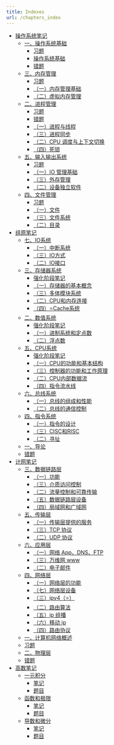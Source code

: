 ```yaml
---
title: Indexes
url: /chapters_index
---
```


- <a href="/notes408/indexes/xhyFtgS9zn"> 操作系统笔记 </a>
	- <a href="/notes408/indexes/LFnCOlT3wj"> 一、操作系统基础 </a>
		- <a href="/notes408/posts/59lM0qu42t"> 习题 </a>
		- <a href="/notes408/posts/rngmdAYq7T"> 操作系统基础 </a>
		- <a href="/notes408/posts/IJxyDIS2tQ"> 错题 </a>
	- <a href="/notes408/indexes/RQTFUzGI61"> 三、内存管理 </a>
		- <a href="/notes408/posts/C2vbi46qEb"> 习题 </a>
		- <a href="/notes408/posts/VnmVTjSirR"> （一）内存管理基础 </a>
		- <a href="/notes408/posts/IcdPKB1pf9"> （二）虚拟内存管理 </a>
	- <a href="/notes408/indexes/Q6kz1x39VY"> 二、进程管理 </a>
		- <a href="/notes408/posts/R9WG938r7Q"> 习题 </a>
		- <a href="/notes408/posts/DdMkGXTv4C"> 错题 </a>
		- <a href="/notes408/posts/9KHfD2wy7n"> （一）进程与线程 </a>
		- <a href="/notes408/posts/5aHlkWA3xn"> （三）进程同步 </a>
		- <a href="/notes408/posts/fTKKBw5GVz"> （二）CPU 调度与上下文切换 </a>
		- <a href="/notes408/posts/aI31ZMGHJc"> （四）死锁 </a>
	- <a href="/notes408/indexes/YsUkGmiF4i"> 五、输入输出系统 </a>
		- <a href="/notes408/posts/dd9xUerCkd"> 习题 </a>
		- <a href="/notes408/posts/PNxAGCUyci"> （一）IO 管理基础 </a>
		- <a href="/notes408/posts/N8ygm1LBit"> （三）外存管理 </a>
		- <a href="/notes408/posts/DqQNHTDZwf"> （二）设备独立软件 </a>
	- <a href="/notes408/indexes/8lfV4UxP2L"> 四、文件管理 </a>
		- <a href="/notes408/posts/DEmTb6dJnm"> 习题 </a>
		- <a href="/notes408/posts/pCzb7ZqrJw"> （一）文件 </a>
		- <a href="/notes408/posts/LC2MuqYPod"> （三）文件系统 </a>
		- <a href="/notes408/posts/jOsyZNBKWq"> （二）目录 </a>
- <a href="/notes408/indexes/5RoFxkg3V7"> 组原笔记 </a>
	- <a href="/notes408/indexes/F7selB8STa"> 七、IO系统 </a>
		- <a href="/notes408/posts/zDl3whRgTy"> （一）中断系统 </a>
		- <a href="/notes408/posts/1jyLqsspm3"> （三）IO方式 </a>
		- <a href="/notes408/posts/Sm93w8gcab"> （二）IO接口 </a>
	- <a href="/notes408/indexes/R8qYK2JUgK"> 三、存储器系统 </a>
		- <a href="/notes408/posts/gpuMCvHq2N"> 强化阶段笔记 </a>
		- <a href="/notes408/posts/5pJC2rfP8h"> （一）存储器的基本概念 </a>
		- <a href="/notes408/posts/5XjzkQTZ7p"> （三）多体模块系统 </a>
		- <a href="/notes408/posts/9Op9WKN3ym"> （二）CPU和内存连接 </a>
		- <a href="/notes408/posts/lxgYamz7aU"> （四）⭐Cache系统 </a>
	- <a href="/notes408/indexes/ow4MryjPak"> 二、数值系统 </a>
		- <a href="/notes408/posts/ZG8FqFE2P7"> 强化阶段笔记 </a>
		- <a href="/notes408/posts/Lr5eazG9kD"> （一）进制系统和定点数 </a>
		- <a href="/notes408/posts/wBbrqjYGV6"> （二）浮点数 </a>
	- <a href="/notes408/indexes/ZmYXio95fs"> 五、CPU系统 </a>
		- <a href="/notes408/posts/F5V6m5pLIK"> 强化阶段笔记 </a>
		- <a href="/notes408/posts/xY4mOlwxiw"> （一）CPU的功能和基本结构 </a>
		- <a href="/notes408/posts/z6YET8usep"> （三）控制器的功能和工作原理 </a>
		- <a href="/notes408/posts/abVVDhVNgh"> （二）CPU内部数据流 </a>
		- <a href="/notes408/posts/XdS6HmnAn0"> （四）指令流水线 </a>
	- <a href="/notes408/indexes/K3x0R6kNpZ"> 六、总线系统 </a>
		- <a href="/notes408/posts/Gnz4ondfmK"> （一）总线的组成和性能 </a>
		- <a href="/notes408/posts/aG8EJ8zCVy"> （二）总线的通信控制 </a>
	- <a href="/notes408/indexes/gOnff9ZsRW"> 四、指令系统 </a>
		- <a href="/notes408/posts/sCbDAGWqFl"> （一）指令的设计 </a>
		- <a href="/notes408/posts/RLS2e21uiA"> （三）CISC和RISC </a>
		- <a href="/notes408/posts/KLJcHfWHmD"> （二）寻址 </a>
	- <a href="/notes408/posts/lXhDW53A6i"> 一、导论 </a>
	- <a href="/notes408/posts/BOJbTTsa9f"> 错题 </a>
- <a href="/notes408/indexes/xIRy1MDUIU"> 计网笔记 </a>
	- <a href="/notes408/indexes/zHTFi35RTO"> 三、数据链路层 </a>
		- <a href="/notes408/posts/8MLilSU0Oa"> （一）功能 </a>
		- <a href="/notes408/posts/YYsPDWg3Gp"> （三）介质访问控制 </a>
		- <a href="/notes408/posts/qwJE3K6RuO"> （二）流量控制和可靠传输 </a>
		- <a href="/notes408/posts/beAHJLuc9d"> （五）数据链路层设备 </a>
		- <a href="/notes408/posts/PZMYpwhQCg"> （四）局域网和广域网 </a>
	- <a href="/notes408/indexes/E1vSPDp0ys"> 五、传输层 </a>
		- <a href="/notes408/posts/mfnwQbYLI1"> （一）传输层提供的服务 </a>
		- <a href="/notes408/posts/HiJe3SqIcb"> （三）TCP 协议 </a>
		- <a href="/notes408/posts/rsEaBXT5oD"> （二）UDP 协议 </a>
	- <a href="/notes408/indexes/FJajpaUVuk"> 六、应用层 </a>
		- <a href="/notes408/posts/rfgleImiPs"> （一）网络 App、DNS、FTP </a>
		- <a href="/notes408/posts/eVMoDhABRq"> （三）万维网 www </a>
		- <a href="/notes408/posts/lLFK5TctQD"> （二）电子邮件 </a>
	- <a href="/notes408/indexes/KBqa1knYFw"> 四、网络层 </a>
		- <a href="/notes408/posts/S0UTvByBUG"> （一）网络层的功能 </a>
		- <a href="/notes408/posts/9I9RP76QBR"> （七）网络层设备 </a>
		- <a href="/notes408/posts/NQBE7NviiA"> （三）ipv4（⭐） </a>
		- <a href="/notes408/posts/zoHDwHF6zC"> （二）路由算法 </a>
		- <a href="/notes408/posts/QhzyQ2Eg5i"> （五）ip 组播 </a>
		- <a href="/notes408/posts/URXAs4M3xK"> （六）移动 ip </a>
		- <a href="/notes408/posts/r0RjR43BbF"> （四）路由协议 </a>
	- <a href="/notes408/posts/8g37Sscqy1"> 一、计算机网络概述 </a>
	- <a href="/notes408/posts/KkUCyJy0eY"> 习题 </a>
	- <a href="/notes408/posts/hhH5Qs3j08"> 二、物理层 </a>
	- <a href="/notes408/posts/Ow6vECwoPP"> 错题 </a>
- <a href="/notes408/indexes/NLl5iEeokv"> 高数笔记 </a>
	- <a href="/notes408/indexes/HNywpAyMZw"> 一元积分 </a>
		- <a href="/notes408/posts/7Vg4s5CY36"> 笔记 </a>
		- <a href="/notes408/posts/4rAMhsuQvi"> 题目 </a>
	- <a href="/notes408/indexes/CWv6oRpFSL"> 函数和极限 </a>
		- <a href="/notes408/posts/60dSP2ioYu"> 笔记 </a>
		- <a href="/notes408/posts/o7y0MgGK0v"> 题目 </a>
	- <a href="/notes408/indexes/1wT7FgTIFV"> 导数和微分 </a>
		- <a href="/notes408/posts/CXjXo3cWi5"> 笔记 </a>
		- <a href="/notes408/posts/a73FbZxqyq"> 题目 </a>
